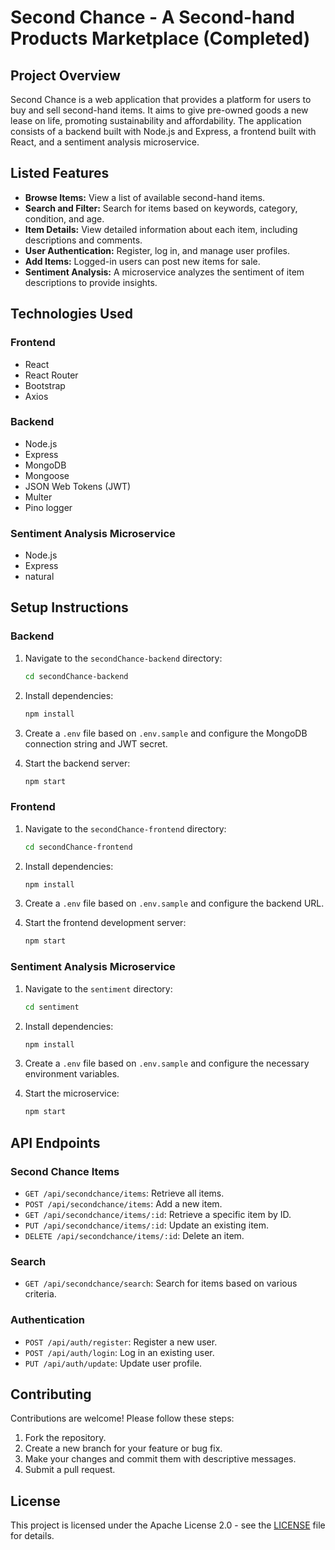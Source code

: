 # Second Chance - A Second-hand Products Marketplace  (Completed)

## Project Overview

Second Chance is a web application that provides a platform for users to buy and sell second-hand items. It aims to give pre-owned goods a new lease on life, promoting sustainability and affordability. The application consists of a backend built with Node.js and Express, a frontend built with React, and a sentiment analysis microservice.

## Listed Features

- **Browse Items:** View a list of available second-hand items.
- **Search and Filter:** Search for items based on keywords, category, condition, and age.
- **Item Details:** View detailed information about each item, including descriptions and comments.
- **User Authentication:** Register, log in, and manage user profiles.
- **Add Items:** Logged-in users can post new items for sale.
- **Sentiment Analysis:** A microservice analyzes the sentiment of item descriptions to provide insights.

## Technologies Used

### Frontend

- React
- React Router
- Bootstrap
- Axios

### Backend

- Node.js
- Express
- MongoDB
- Mongoose
- JSON Web Tokens (JWT)
- Multer
- Pino logger

### Sentiment Analysis Microservice

- Node.js
- Express
- natural

## Setup Instructions

### Backend

1.  Navigate to the `secondChance-backend` directory:

    ```sh
    cd secondChance-backend
    ```

2.  Install dependencies:

    ```sh
    npm install
    ```

3.  Create a `.env` file based on `.env.sample` and configure the MongoDB connection string and JWT secret.

4.  Start the backend server:

    ```sh
    npm start
    ```

### Frontend

1.  Navigate to the `secondChance-frontend` directory:

    ```sh
    cd secondChance-frontend
    ```

2.  Install dependencies:

    ```sh
    npm install
    ```

3.  Create a `.env` file based on `.env.sample` and configure the backend URL.

4.  Start the frontend development server:

    ```sh
    npm start
    ```

### Sentiment Analysis Microservice

1.  Navigate to the `sentiment` directory:

    ```sh
    cd sentiment
    ```

2.  Install dependencies:

    ```sh
    npm install
    ```

3.  Create a `.env` file based on `.env.sample` and configure the necessary environment variables.

4.  Start the microservice:

    ```sh
    npm start
    ```

## API Endpoints

### Second Chance Items

- `GET /api/secondchance/items`: Retrieve all items.
- `POST /api/secondchance/items`: Add a new item.
- `GET /api/secondchance/items/:id`: Retrieve a specific item by ID.
- `PUT /api/secondchance/items/:id`: Update an existing item.
- `DELETE /api/secondchance/items/:id`: Delete an item.

### Search

- `GET /api/secondchance/search`: Search for items based on various criteria.

### Authentication

- `POST /api/auth/register`: Register a new user.
- `POST /api/auth/login`: Log in an existing user.
- `PUT /api/auth/update`: Update user profile.

## Contributing

Contributions are welcome! Please follow these steps:

1.  Fork the repository.
2.  Create a new branch for your feature or bug fix.
3.  Make your changes and commit them with descriptive messages.
4.  Submit a pull request.

## License

This project is licensed under the Apache License 2.0 - see the [LICENSE](LICENSE) file for details.
